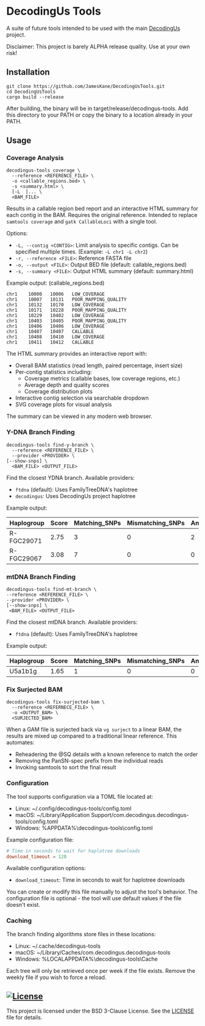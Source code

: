 # DecodingUs Tools

A suite of future tools intended to be used with the main [DecodingUs](https://github.com/JamesKane/decodingus) project.

Disclaimer: This project is barely ALPHA release quality.  Use at your own risk!

## Installation
```shell
git clone https://github.com/JamesKane/DecodingUsTools.git
cd DecodingUsTools
cargo build --release
```

After building, the binary will be in target/release/decodingus-tools.  Add this directory to your PATH or 
copy the binary to a location already in your PATH.

## Usage

### Coverage Analysis

```shell
decodingus-tools coverage \
  --reference <REFERENCE_FILE> \
  -o <callable_regions.bed> \
  -s <summary.html> \
  [-L  ]... \
  <BAM_FILE> 
```

Results in a callable region bed report and an interactive HTML summary for each contig in the BAM. Requires the original reference.
Intended to replace `samtools coverage` and `gatk CallableLoci` with a single tool.

Options:
- `-L, --contig <CONTIG>`: Limit analysis to specific contigs. Can be specified multiple times. (Example: `-L chr1 -L chr2`)
- `-r, --reference <FILE>`: Reference FASTA file
- `-o, --output <FILE>`: Output BED file (default: callable_regions.bed)
- `-s, --summary <FILE>`: Output HTML summary (default: summary.html)


Example output: (callable_regions.bed)
```text
chr1	10000	10006	LOW_COVERAGE
chr1	10007	10131	POOR_MAPPING_QUALITY
chr1	10132	10170	LOW_COVERAGE
chr1	10171	10228	POOR_MAPPING_QUALITY
chr1	10229	10402	LOW_COVERAGE
chr1	10403	10405	POOR_MAPPING_QUALITY
chr1	10406	10406	LOW_COVERAGE
chr1	10407	10407	CALLABLE
chr1	10408	10410	LOW_COVERAGE
chr1	10411	10412	CALLABLE
```

The HTML summary provides an interactive report with:
- Overall BAM statistics (read length, paired percentage, insert size)
- Per-contig statistics including:
    - Coverage metrics (callable bases, low coverage regions, etc.)
    - Average depth and quality scores
    - Coverage distribution plots
- Interactive contig selection via searchable dropdown
- SVG coverage plots for visual analysis

The summary can be viewed in any modern web browser.

### Y-DNA Branch Finding

```shell
decodingus-tools find-y-branch \
  --reference <REFERENCE_FILE> \
  --provider <PROVIDER> \
[--show-snps] \
  <BAM_FILE> <OUTPUT_FILE>
```

Find the closest YDNA branch. Available providers:
- `ftdna` (default): Uses FamilyTreeDNA's haplotree
- `decodingus`: Uses DecodingUs project haplotree

Example output:

|Haplogroup|Score|Matching_SNPs|Mismatching_SNPs|Ancestral_Matches|No_Calls|Total_SNPs|Cumulative_SNPs|Depth|
|----------|------|-------------|----------------|-----------------|--------|----------|---------------|-----|
|R-FGC29071|2.75|3|0|2|1|9|1917|53|
|R-FGC29067|3.08|7|0|0|2|4|1911|52|

### mtDNA Branch Finding

```shell
decodingus-tools find-mt-branch \
--reference <REFERENCE_FILE> \
--provider <PROVIDER> \
[--show-snps] \
 <BAM_FILE> <OUTPUT_FILE>
```

Find the closest mtDNA branch. Available providers:
- `ftdna` (default): Uses FamilyTreeDNA's haplotree

Example output:

|Haplogroup| Score |Matching_SNPs|Mismatching_SNPs|Ancestral_Matches|No_Calls|Total_SNPs|Cumulative_SNPs|Depth|
|----------|-------|-------------|----------------|-----------------|--------|----------|---------------|-----|
|U5a1b1g|1.65|1|0|0|0|1|55|15|

### Fix Surjected BAM

```shell
decodingus-tools fix-surjected-bam \
  --reference <REFERNECE_FILE> \ 
  -o <OUTPUT_BAM> \ 
  <SURJECTED_BAM>
```

When a GAM file is surjected back via `vg surject` to a linear BAM, the results are mixed up compared to a traditional linear reference. This automates:
- Reheadering the @SQ details with a known reference to match the order
- Removing the PanSN-spec prefix from the individual reads
- Invoking samtools to sort the final result

### Configuration

The tool supports configuration via a TOML file located at:
* Linux: ~/.config/decodingus-tools/config.toml
* macOS: ~/Library/Application Support/com.decodingus.decodingus-tools/config.toml
* Windows: %APPDATA%\decodingus-tools\config.toml

Example configuration file:
```toml
# Time in seconds to wait for haplotree downloads
download_timeout = 120
```

Available configuration options:
* `download_timeout`: Time in seconds to wait for haplotree downloads

You can create or modify this file manually to adjust the tool's behavior. The configuration file is optional - the tool will use default values if the file doesn't exist.


### Caching
The branch finding algorithms store files in these locations:
* Linux: ~/.cache/decodingus-tools
* macOS: ~/Library/Caches/com.decodingus.decodingus-tools
* Windows: %LOCALAPPDATA%\decodingus-tools\Cache

Each tree will only be retrieved once per week if the file exists.  Remove the weekly file if you wish to force a reload.

## [![License](https://img.shields.io/badge/License-BSD_3--Clause-blue.svg)](https://opensource.org/licenses/BSD-3-Clause)

This project is licensed under the BSD 3-Clause License. See the [LICENSE](LICENSE) file for details.

